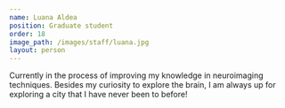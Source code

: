 ```yaml
---
name: Luana Aldea
position: Graduate student
order: 18
image_path: /images/staff/luana.jpg
layout: person
---
```

Currently in the process of improving my knowledge in neuroimaging techniques. Besides my curiosity to explore the brain, I am always up for exploring a city that I have never been to before!